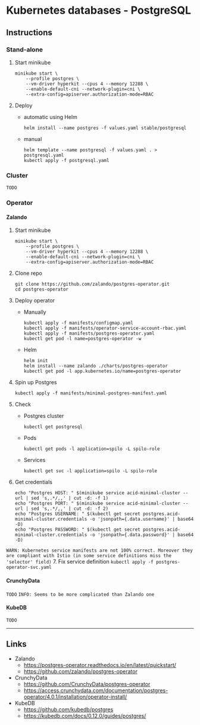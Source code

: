 
# Kubernetes databases - PostgreSQL

## Instructions

### Stand-alone

1. Start minikube
	```
	minikube start \
		--profile postgres \
		--vm-driver hyperkit --cpus 4 --memory 12288 \
		--enable-default-cni --network-plugin=cni \
		--extra-config=apiserver.authorization-mode=RBAC
	```

2. Deploy
	* automatic using Helm
		```
		helm install --name postgres -f values.yaml stable/postgresql
		```
	* manual
		```
		helm template --name postgresql -f values.yaml . > postgresql.yaml
		kubectl apply -f postgresql.yaml
		```

### Cluster

`TODO`

### Operator

#### Zalando

1. Start minikube
	```
	minikube start \
		--profile postgres \
		--vm-driver hyperkit --cpus 4 --memory 12288 \
		--enable-default-cni --network-plugin=cni \
		--extra-config=apiserver.authorization-mode=RBAC
	```

2. Clone repo
	```
	git clone https://github.com/zalando/postgres-operator.git
	cd postgres-operator
	```

3. Deploy operator
	* Manually
		```
		kubectl apply -f manifests/configmap.yaml
		kubectl apply -f manifests/operator-service-account-rbac.yaml
		kubectl apply -f manifests/postgres-operator.yaml
		kubectl get pod -l name=postgres-operator -w
		```
	* Helm
		```
		helm init
		helm install --name zalando ./charts/postgres-operator
		kubectl get pod -l app.kubernetes.io/name=postgres-operator
		```

4. Spin up Postgres
	```
	kubectl apply -f manifests/minimal-postgres-manifest.yaml
	```

5. Check
	* Postgres cluster
		```
		kubectl get postgresql
		```
	* Pods
		```
		kubectl get pods -l application=spilo -L spilo-role
		```
	* Services
		```
		kubectl get svc -l application=spilo -L spilo-role
		```

6. Get credentials
	```
	echo "Postgres HOST: " $(minikube service acid-minimal-cluster --url | sed 's,.*/,,' | cut -d: -f 1)
	echo "Postgres PORT: " $(minikube service acid-minimal-cluster --url | sed 's,.*/,,' | cut -d: -f 2)
	echo "Postgres USERNAME: " $(kubectl get secret postgres.acid-minimal-cluster.credentials -o 'jsonpath={.data.username}' | base64 -D)
	echo "Postgres PASSWORD: " $(kubectl get secret postgres.acid-minimal-cluster.credentials -o 'jsonpath={.data.password}' | base64 -D)
	```

`WARN: Kubernetes service manifests are not 100% correct. Moreover they are compliant with Istio (in some service definitions miss the 'selector' field)`
7. Fix service definition
	```
	kubectl apply -f postgres-operator-svc.yaml
	```


#### CrunchyData

`TODO`
`INFO: Seems to be more complicated than Zalando one`

#### KubeDB

`TODO`

---

## Links
* Zalando
  * https://postgres-operator.readthedocs.io/en/latest/quickstart/
  * https://github.com/zalando/postgres-operator
* CrunchyData
  * https://github.com/CrunchyData/postgres-operator
  * https://access.crunchydata.com/documentation/postgres-operator/4.0.1/installation/operator-install/
* KubeDB
  * https://github.com/kubedb/postgres
  * https://kubedb.com/docs/0.12.0/guides/postgres/
